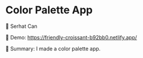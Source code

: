 # Color Palette App

🔵 Serhat Can

🔵 Demo: https://friendly-croissant-b92bb0.netlify.app/

🔵 Summary: I made a color palette app.

